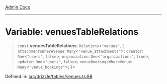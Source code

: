 [Admin Docs](/)

***

# Variable: venuesTableRelations

> `const` **venuesTableRelations**: `Relations`\<`"venues"`, \{ `attachmentsWhereVenue`: `Many`\<`"venue_attachments"`\>; `creator`: `One`\<`"users"`, `false`\>; `organization`: `One`\<`"organizations"`, `true`\>; `updater`: `One`\<`"users"`, `false`\>; `venueBookingsWhereVenue`: `Many`\<`"venue_bookings"`\>; \}\>

Defined in: [src/drizzle/tables/venues.ts:88](https://github.com/syedali237/talawa-api/blob/98bc58250f2ff99b91cd3ae158cc2ad171f7d560/src/drizzle/tables/venues.ts#L88)
